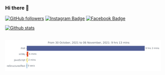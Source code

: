 ### Hi there 👋

<div align="centre">

 [![GitHub followers](https://img.shields.io/github/followers/xietsunzao?label=Follow&style=social)](https://github.com/xietsunzao/?tab=follow)
[![Instagram Badge](https://img.shields.io/badge/-lshin-blue?style=social&logo=Instagram&link=https://www.instagram.com/lrdshinjo/)](https://www.instagram.com/lrdshinjo/) 
[![Facebook Badge](https://img.shields.io/badge/-Jeff_Maruli-blue?style=social&logo=facebook&link=https://www.facebook.com/lordshinjo/)](https://www.facebook.com/lordshinjo/) 
 </div>

[![Github stats](https://github-readme-stats.vercel.app/api?username=xietsunzao&title_color=555&text_color=777&show_icons=true&icon_color=333)](https://github.com/xietsunzao)

<br>
<img src="https://github.com/xietsunzao/xietsunzao/blob/master/images/stat.svg" alt="Stats"/>



